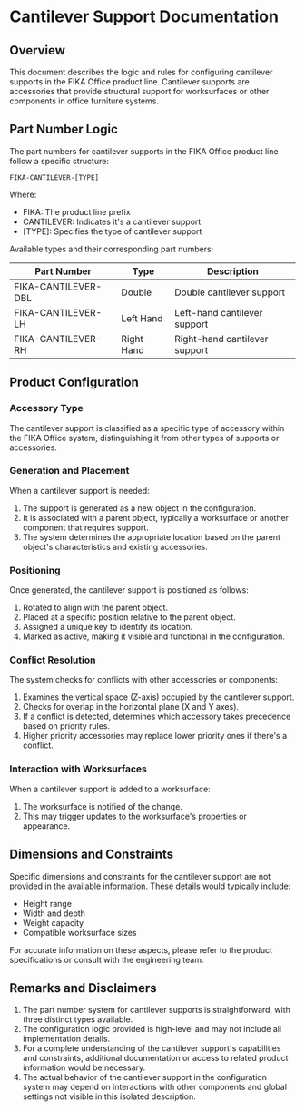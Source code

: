 # Cantilever Support Documentation

## Overview

This document describes the logic and rules for configuring cantilever supports in the FIKA Office product line. Cantilever supports are accessories that provide structural support for worksurfaces or other components in office furniture systems.

## Part Number Logic

The part numbers for cantilever supports in the FIKA Office product line follow a specific structure:

```
FIKA-CANTILEVER-[TYPE]
```

Where:
- FIKA: The product line prefix
- CANTILEVER: Indicates it's a cantilever support
- [TYPE]: Specifies the type of cantilever support

Available types and their corresponding part numbers:

| Part Number | Type | Description |
|-------------|------|-------------|
| FIKA-CANTILEVER-DBL | Double | Double cantilever support |
| FIKA-CANTILEVER-LH | Left Hand | Left-hand cantilever support |
| FIKA-CANTILEVER-RH | Right Hand | Right-hand cantilever support |

## Product Configuration

### Accessory Type

The cantilever support is classified as a specific type of accessory within the FIKA Office system, distinguishing it from other types of supports or accessories.

### Generation and Placement

When a cantilever support is needed:

1. The support is generated as a new object in the configuration.
2. It is associated with a parent object, typically a worksurface or another component that requires support.
3. The system determines the appropriate location based on the parent object's characteristics and existing accessories.

### Positioning

Once generated, the cantilever support is positioned as follows:

1. Rotated to align with the parent object.
2. Placed at a specific position relative to the parent object.
3. Assigned a unique key to identify its location.
4. Marked as active, making it visible and functional in the configuration.

### Conflict Resolution

The system checks for conflicts with other accessories or components:

1. Examines the vertical space (Z-axis) occupied by the cantilever support.
2. Checks for overlap in the horizontal plane (X and Y axes).
3. If a conflict is detected, determines which accessory takes precedence based on priority rules.
4. Higher priority accessories may replace lower priority ones if there's a conflict.

### Interaction with Worksurfaces

When a cantilever support is added to a worksurface:

1. The worksurface is notified of the change.
2. This may trigger updates to the worksurface's properties or appearance.

## Dimensions and Constraints

Specific dimensions and constraints for the cantilever support are not provided in the available information. These details would typically include:

- Height range
- Width and depth
- Weight capacity
- Compatible worksurface sizes

For accurate information on these aspects, please refer to the product specifications or consult with the engineering team.

## Remarks and Disclaimers

1. The part number system for cantilever supports is straightforward, with three distinct types available.
2. The configuration logic provided is high-level and may not include all implementation details.
3. For a complete understanding of the cantilever support's capabilities and constraints, additional documentation or access to related product information would be necessary.
4. The actual behavior of the cantilever support in the configuration system may depend on interactions with other components and global settings not visible in this isolated description.